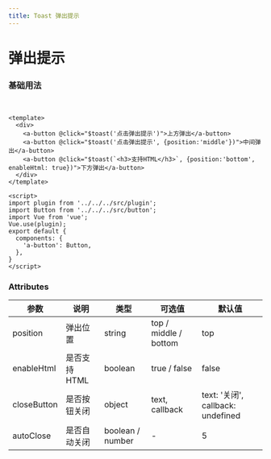 ```yaml
---
title: Toast 弹出提示
---
```

# 弹出提示

### 基础用法 
<br/>  

<ClientOnly>
  <toast-demo/>
</ClientOnly>

```vue
<template>
  <div>
    <a-button @click="$toast('点击弹出提示')">上方弹出</a-button>
    <a-button @click="$toast('点击弹出提示', {position:'middle'})">中间弹出</a-button>
    <a-button @click="$toast(`<h3>支持HTML</h3>`, {position:'bottom', enableHtml: true})">下方弹出</a-button>
  </div>
</template>

<script>
import plugin from '../../../src/plugin';
import Button from '../../../src/button';
import Vue from 'vue';
Vue.use(plugin);
export default {
  components: {
    'a-button': Button,
  },
}
</script>
```

### Attributes
|参数|说明|类型|可选值|默认值|
|----|----|----|----|----|
|position|弹出位置|string|top / middle / bottom|top|
|enableHtml|是否支持HTML|boolean|true / false|false|
|closeButton|是否按钮关闭|object|text, callback|text: '关闭', callback: undefined|
|autoClose|是否自动关闭|boolean / number|-|5|